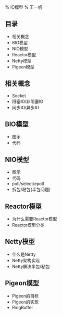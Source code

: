 % IO模型
% 王一帆

## 目录

- 相关概念
- BIO模型
- NIO模型
- Reactor模型
- Netty模型
- Pigeon模型

## 相关概念

- Socket
- 阻塞IO/非阻塞IO
- 同步IO/异步IO

## BIO模型

- 图示
- 代码

## NIO模型

- 图示
- 代码
- poll/select/epoll
- 拆包/粘包(半包问题)

## Reactor模型

- 为什么需要Reactor模型
- Reactor模型分类

## Netty模型

- 什么是Netty
- Netty架构实现
- Netty解决半包/粘包

## Pigeon模型

- Pigeon的目标
- Pigeon的实现
- RingBuffer
